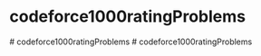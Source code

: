 ﻿# codeforce1000ratingProblems
#   c o d e f o r c e 1 0 0 0 r a t i n g P r o b l e m s  
 #   c o d e f o r c e 1 0 0 0 r a t i n g P r o b l e m s  
 